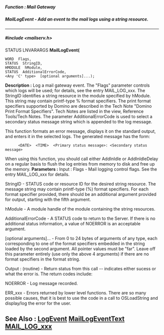 ##### Function : Mail Gateway
##### MailLogEvent - Add an event to the mail logs using a string resource.
---
##### #include <mailserv.h>
STATUS LNVARARGS **MailLogEvent(**

	WORD  Flags,
	STATUS  StringID,
	HMODULE  hModule,
	STATUS  AdditionalErrorCode,
	<Any 'C' type>  [optional arguments]...);
**Description :**
Log a mail gateway event.  The "Flags" parameter controls which logs will be 
used;  for details, see the entry MAIL_LOG_xxx.  The StringID identifies a 
string resource in the module specified by hModule.  This string may contain 
printf-type % format specifiers.  The print format specifiers supported by 
Domino are described in the Tech Note "Domino Print Format Specifiers".  Tech 
Notes are listed in the view, Reference Tools/Tech Notes.  The parameter 
AdditionalErrorCode is used to select a secondary status message string which 
is appended to the log message.

This function formats an error message, displays it on the standard output, and 
enters it in the selected logs.  The generated message has the form:
 
          <DATE>  <TIME>  <Primary status message>: <Secondary status message>

When using this function, you should call either AddInIdle or AddInIdleDelay on 
a regular basis to flush the log entries from memory to disk and free up the 
memory.
**Parameters :**
Input :
Flags  -  Mail logging control flags.  See the entry MAIL_LOG_xxx for details.

StringID  -  STATUS code or resource ID for the desired string resource.  The message string may contain printf-type (%) format specifiers.  For each format specifier provided, there should be an additional argument provided for output, starting with the fifth argument.

hModule  -  A module handle of the module containing the string resources.

AdditionalErrorCode  -  A STATUS code to return to the Server.  If there is no additional status information, a value of NOERROR is an acceptable argument.

[optional arguments]...  -  From 0 to 24 bytes of arguments of any type, each corresponding to one of the format specifiers embedded in the string loaded by the second argument.  All pointer values must be "far".  Leave off this parameter entirely (use only the above 4 arguments) if there are no format specifiers in the format string.

Output :
(routine)  -  Return status from this call -- indicates either sucess or what the error is. The return codes include:

NOERROR - Log message recorded.

ERR_xxx - Errors returned by lower level functions.  There are so many possible causes, that it is best to use the code in a call to OSLoadString and display/log the error for the user. 


**See Also :**
[LogEvent](D:/md_files/LogEvent.md)
[MailLogEventText](D:/md_files/MailLogEventText.md)
[MAIL_LOG_xxx](D:/md_files/MAIL_LOG_xxx.md)
---
